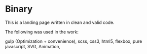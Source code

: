 # Binary 

This is a landing page written in clean and valid code.

The following was used in the work:

gulp (Optimization + convenience),
scss,
css3,
html5,
flexbox,
pure javascript,
SVG,
Animation,
